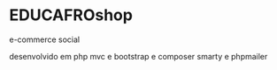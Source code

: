 # EDUCAFROshop



 e-commerce social

desenvolvido em php mvc  e bootstrap e composer smarty e  phpmailer 
